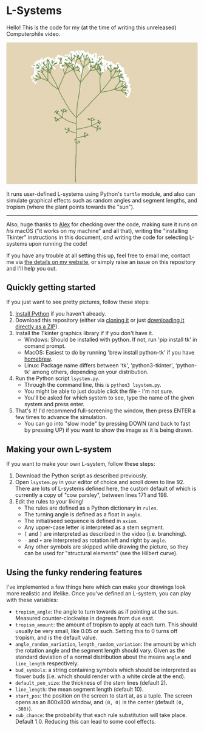 # L-Systems

Hello! This is the code for my (at the time of writing this unreleased)
Computerphile video.

![](screenshot.png)

It runs user-defined L-systems using Python's `turtle` module, and also can
simulate graphical effects such as random angles and segment lengths, and
tropism (where the plant points towards the "sun").

---

Also, huge thanks to [Alex](https://github.com/theSecondBlueWizard) for checking
over the code, making sure it runs on *his* macOS ("it works on my machine" and all that),
writing the "installing Tkinter" instructions in this document, *and* writing the code for selecting L-systems upon running the code!

If you have any trouble at all setting this up, feel free to email me, contact me via [the details on my website](https://zacgarby.co.uk), or simply raise an issue on this repository and I'll help you out.

## Quickly getting started

If you just want to see pretty pictures, follow these steps:

 1. [Install Python](https://www.python.org/downloads/) if you haven't already.
 2. Download this repository (either via [cloning it](https://docs.github.com/en/repositories/creating-and-managing-repositories/cloning-a-repository) or just [downloading it directly as a ZIP](https://github.com/zac-garby/lsystems/archive/refs/heads/master.zip)).
 3. Install the Tkinter graphics library if if you don't have it.
      - Windows: Should be installed with python. If not, run 'pip install tk' in comand prompt.
      - MacOS: Easiest to do by running 'brew install python-tk' if you have [homebrew](https://brew.sh/).
      - Linux: Package name differs between 'tk', 'python3-tkinter', 'python-tk' among others, depending on your distribution.
 4. Run the Python script `lsystem.py`.
    - Through the command line, this is `python3 lsystem.py`.
    - You might be able to just double click the file - I'm not sure.
    - You'll be asked for which system to see, type the name of the given system and press enter.
 5. That's it! I'd recommend full-screening the window, then press ENTER a few
    times to advance the simulation.
    - You can go into "slow mode" by pressing DOWN (and back to fast by pressing
      UP) if you want to show the image as it is being drawn.

## Making your own L-system

If you want to make your own L-system, follow these steps:

 1. Download the Python script as described previously.
 2. Open `lsystem.py` in your editor of choice and scroll down to line 92. There are lots of L-systems defined here, the custom default of which is currently a copy of "cow parsley", between lines 171 and 198.
 3. Edit the rules to your liking!
    - The rules are defined as a Python dictionary in `rules`.
    - The turning angle is defined as a float in `angle`.
    - The initial/seed sequence is defined in `axiom`.
    - Any upper-case letter is interpreted as a stem segment.
    - `[` and `]` are interpreted as described in the video (i.e. branching).
    - `-` and `+` are interpreted as rotation left and right by `angle`.
    - Any other symbols are skipped while drawing the picture, so they can be used for "structural elements" (see the Hilbert curve).

## Using the funky rendering features

I've implemented a few things here which can make your drawings look more realistic and lifelike. Once you've defined an L-system, you can play with these variables:

 - `tropism_angle`: the angle to turn towards as if pointing at the sun. Measured counter-clockwise in degrees from due east.
 - `tropism_amount`: the amount of tropism to apply at each turn. This should usually be very small, like 0.05 or such. Setting this to 0 turns off tropism, and is the default value.
 - `angle_random_variation`, `length_random_variation`: the amount by which the rotation angle and the segment length should vary. Given as the standard deviation of a normal distribution about the means `angle` and `line_length` respectively.
 - `bud_symbols`: a string containing symbols which should be interpreted as flower buds (i.e. which should render with a white circle at the end).
 - `default_pen_size`: the thickness of the stem lines (default 2).
 - `line_length`: the mean segment length (default 10).
 - `start_pos`: the position on the screen to start at, as a tuple. The screen opens as an 800x800 window, and `(0, 0)` is the center (default `(0, -380)`).
 - `sub_chance`: the probability that each rule substitution will take place. Default 1.0. Reducing this can lead to some cool effects.
